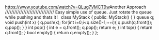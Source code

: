 https://www.youtube.com/watch?v=QLug7VMCT9w
​
Another Approach ////////////////////////////////
Easy simple use of queue. Just rotate the queue while pushing and thats it !
​
class MyStack {
public:
MyStack() {
}
queue<int> q;
void push(int x) {
q.push(x);
for(int i=0;i<q.size()-1;++i){
q.push(q.front());
q.pop();
}
}
int pop() {
int e = q.front();
q.pop();
return e;
}
int top() {
return q.front();
}
bool empty() {
return q.empty();
}
};